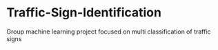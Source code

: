 # Traffic-Sign-Identification
Group machine learning project focused on multi classification of traffic signs
